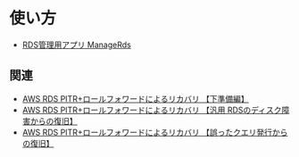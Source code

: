 # 使い方
* [RDS管理用アプリ ManageRds](https://www.yuulinux.tokyo/21502/)

## 関連
* [AWS RDS PITR+ロールフォワードによるリカバリ 【下準備編】](https://www.yuulinux.tokyo/21259/)
* [AWS RDS PITR+ロールフォワードによるリカバリ 【汎用 RDSのディスク障害からの復旧】](https://www.yuulinux.tokyo/21262/)
* [AWS RDS PITR+ロールフォワードによるリカバリ 【誤ったクエリ発行からの復旧】](https://www.yuulinux.tokyo/21268/)
